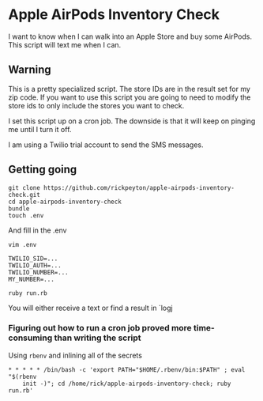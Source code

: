 # Apple AirPods Inventory Check

I want to know when I can walk into an Apple Store and buy some AirPods. This
script will text me when I can.

## Warning

This is a pretty specialized script. The store IDs are in the result set for my
zip code. If you want to use this script you are going to need to modify the
store ids to only include the stores you want to check.

I set this script up on a cron job. The downside is that it will keep on pinging
me until I turn it off.

I am using a Twilio trial account to send the SMS messages.

## Getting going

```
git clone https://github.com/rickpeyton/apple-airpods-inventory-check.git
cd apple-airpods-inventory-check
bundle
touch .env
```

And fill in the .env

```
vim .env
```

```
TWILIO_SID=...
TWILIO_AUTH=...
TWILIO_NUMBER=...
MY_NUMBER=...
```

```
ruby run.rb
```

You will either receive a text or find a result in `logj

### Figuring out how to run a cron job proved more time-consuming than writing the script

Using `rbenv` and inlining all of the secrets

```
* * * * * /bin/bash -c 'export PATH="$HOME/.rbenv/bin:$PATH" ; eval "$(rbenv
    init -)"; cd /home/rick/apple-airpods-inventory-check; ruby run.rb'
```
